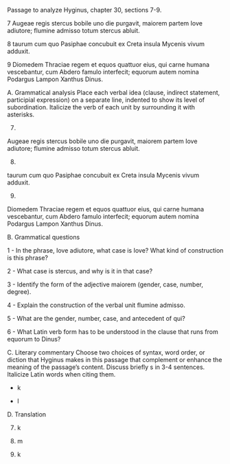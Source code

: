 Passage to analyze
Hyginus, chapter 30, sections 7-9.

7 Augeae regis stercus bobile uno die purgavit, maiorem partem Iove adiutore; flumine admisso totum stercus abluit.

8 taurum cum quo Pasiphae concubuit ex Creta insula Mycenis vivum adduxit.

9 Diomedem Thraciae regem et equos quattuor eius, qui carne humana vescebantur, cum Abdero famulo interfecit; equorum autem nomina Podargus Lampon Xanthus Dinus.

A. Grammatical analysis
Place each verbal idea (clause, indirect statement, participial expression) on a separate line, indented to show its level of subordination. Italicize the verb of each unit by surrounding it with asterisks.

7. 

Augeae regis stercus bobile uno die purgavit, maiorem partem Iove adiutore; flumine admisso totum stercus abluit.

8. 

taurum cum quo Pasiphae concubuit ex Creta insula Mycenis vivum adduxit.

9. 

Diomedem Thraciae regem et equos quattuor eius, qui carne humana vescebantur, cum Abdero famulo interfecit; equorum autem nomina Podargus Lampon Xanthus Dinus.

B. Grammatical questions

1 - In the phrase, Iove adiutore, what case is Iove? What kind of construction is this phrase?

2 - What case is stercus, and why is it in that case?

3 - Identify the form of the adjective maiorem (gender, case, number, degree).

4 - Explain the construction of the verbal unit flumine admisso.

5 - What are the gender, number, case, and antecedent of qui?

6 - What Latin verb form has to be understood in the clause that runs from equorum to Dinus?

C. Literary commentary
Choose two choices of syntax, word order, or diction that Hyginus makes in this passage that complement or enhance the meaning of the passage’s content. Discuss briefly s in 3-4 sentences. Italicize Latin words when citing them.

- k

- l

D. Translation

7. k

8. m

9. k

